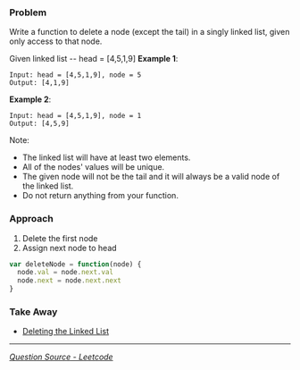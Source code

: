 ### Problem

Write a function to delete a node (except the tail) in a singly linked list, given only access to that node.

Given linked list -- head = [4,5,1,9]
**Example 1**:

```
Input: head = [4,5,1,9], node = 5
Output: [4,1,9]
```

**Example 2**:

```
Input: head = [4,5,1,9], node = 1
Output: [4,5,9]

```

Note:

- The linked list will have at least two elements.
- All of the nodes' values will be unique.
- The given node will not be the tail and it will always be a valid node of the linked list.
- Do not return anything from your function.

### Approach

1. Delete the first node
2. Assign next node to head

```javascript
var deleteNode = function(node) {
  node.val = node.next.val
  node.next = node.next.next
}
```

### Take Away

- [Deleting the Linked List](https://leetcode.com/explore/learn/card/linked-list/209/singly-linked-list/1289/)

---

_[Question Source - Leetcode](https://leetcode.com/problems/delete-node-in-a-linked-list/)_
